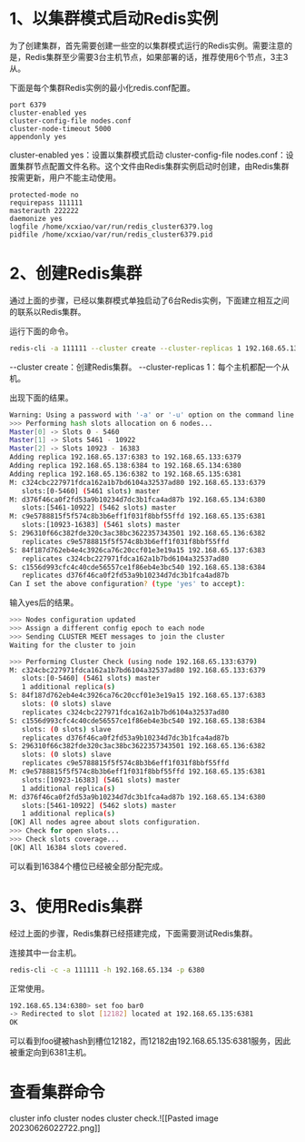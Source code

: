 
# 1、以集群模式启动Redis实例

为了创建集群，首先需要创建一些空的以集群模式运行的Redis实例。需要注意的是，Redis集群至少需要3台主机节点，如果部署的话，推荐使用6个节点，3主3从。 

下面是每个集群Redis实例的最小化redis.conf配置。
```text
port 6379
cluster-enabled yes                       
cluster-config-file nodes.conf  
cluster-node-timeout 5000
appendonly yes
```
cluster-enabled yes：设置以集群模式启动
cluster-config-file nodes.conf：设置集群节点配置文件名称。这个文件由Redis集群实例启动时创建，由Redis集群按需更新，用户不能主动使用。

```text
protected-mode no
requirepass 111111
masterauth 222222
daemonize yes
logfile /home/xcxiao/var/run/redis_cluster6379.log
pidfile /home/xcxiao/var/run/redis_cluster6379.pid
```

# 2、创建Redis集群

通过上面的步骤，已经以集群模式单独启动了6台Redis实例，下面建立相互之间的联系以Redis集群。

运行下面的命令。
```bash
redis-cli -a 111111 --cluster create --cluster-replicas 1 192.168.65.133:6379 192.168.65.134:6380 192.168.65.135:6381 192.168.65.136:6382 192.168.65.137:6383 192.168.65.138:6384
```
--cluster create：创建Redis集群。
--cluster-replicas 1：每个主机都配一个从机。

出现下面的结果。
```bash
Warning: Using a password with '-a' or '-u' option on the command line interface may not be safe.
>>> Performing hash slots allocation on 6 nodes...
Master[0] -> Slots 0 - 5460
Master[1] -> Slots 5461 - 10922
Master[2] -> Slots 10923 - 16383
Adding replica 192.168.65.137:6383 to 192.168.65.133:6379
Adding replica 192.168.65.138:6384 to 192.168.65.134:6380
Adding replica 192.168.65.136:6382 to 192.168.65.135:6381
M: c324cbc227971fdca162a1b7bd6104a32537ad80 192.168.65.133:6379
   slots:[0-5460] (5461 slots) master
M: d376f46ca0f2fd53a9b10234d7dc3b1fca4ad87b 192.168.65.134:6380
   slots:[5461-10922] (5462 slots) master
M: c9e5788815f5f574c8b3b6eff1f031f8bbf55ffd 192.168.65.135:6381
   slots:[10923-16383] (5461 slots) master
S: 296310f66c382fde320c3ac38bc3622357343501 192.168.65.136:6382
   replicates c9e5788815f5f574c8b3b6eff1f031f8bbf55ffd
S: 84f187d762eb4e4c3926ca76c20ccf01e3e19a15 192.168.65.137:6383
   replicates c324cbc227971fdca162a1b7bd6104a32537ad80
S: c1556d993cfc4c40cde56557ce1f86eb4e3bc540 192.168.65.138:6384
   replicates d376f46ca0f2fd53a9b10234d7dc3b1fca4ad87b
Can I set the above configuration? (type 'yes' to accept): 

```
输入yes后的结果。
```bash
>>> Nodes configuration updated
>>> Assign a different config epoch to each node
>>> Sending CLUSTER MEET messages to join the cluster
Waiting for the cluster to join

>>> Performing Cluster Check (using node 192.168.65.133:6379)
M: c324cbc227971fdca162a1b7bd6104a32537ad80 192.168.65.133:6379
   slots:[0-5460] (5461 slots) master
   1 additional replica(s)
S: 84f187d762eb4e4c3926ca76c20ccf01e3e19a15 192.168.65.137:6383
   slots: (0 slots) slave
   replicates c324cbc227971fdca162a1b7bd6104a32537ad80
S: c1556d993cfc4c40cde56557ce1f86eb4e3bc540 192.168.65.138:6384
   slots: (0 slots) slave
   replicates d376f46ca0f2fd53a9b10234d7dc3b1fca4ad87b
S: 296310f66c382fde320c3ac38bc3622357343501 192.168.65.136:6382
   slots: (0 slots) slave
   replicates c9e5788815f5f574c8b3b6eff1f031f8bbf55ffd
M: c9e5788815f5f574c8b3b6eff1f031f8bbf55ffd 192.168.65.135:6381
   slots:[10923-16383] (5461 slots) master
   1 additional replica(s)
M: d376f46ca0f2fd53a9b10234d7dc3b1fca4ad87b 192.168.65.134:6380
   slots:[5461-10922] (5462 slots) master
   1 additional replica(s)
[OK] All nodes agree about slots configuration.
>>> Check for open slots...
>>> Check slots coverage...
[OK] All 16384 slots covered.
```
可以看到16384个槽位已经被全部分配完成。

# 3、使用Redis集群

经过上面的步骤，Redis集群已经搭建完成，下面需要测试Redis集群。

连接其中一台主机。
```bash
redis-cli -c -a 111111 -h 192.168.65.134 -p 6380
```
正常使用。
```bash
192.168.65.134:6380> set foo bar0 
-> Redirected to slot [12182] located at 192.168.65.135:6381
OK
```
可以看到foo键被hash到槽位12182，而12182由192.168.65.135:6381服务，因此被重定向到6381主机。






# 查看集群命令

cluster info 
cluster nodes
cluster check.![[Pasted image 20230626022722.png]]
